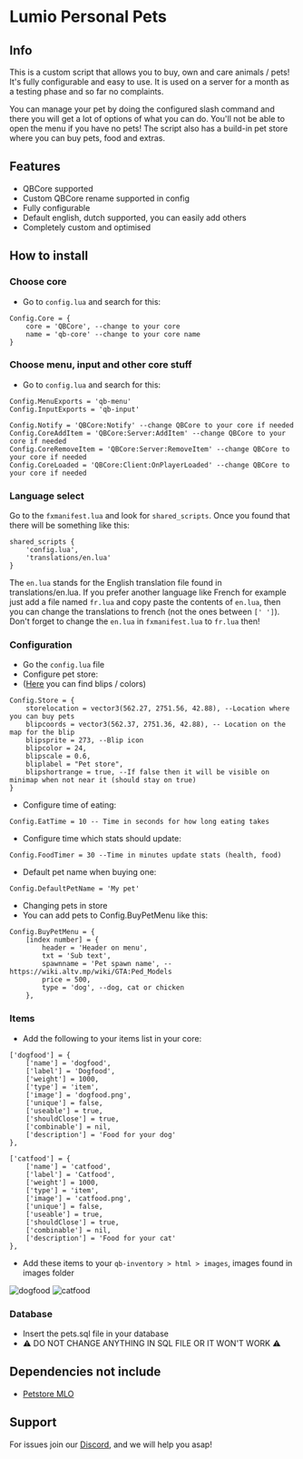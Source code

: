 # Lumio Personal Pets
## Info
This is a custom script that allows you to buy, own and care animals / pets! It's fully configurable and easy to use. It is used on a server for a month as a testing phase and so far no complaints.

You can manage your pet by doing the configured slash command and there you will get a lot of options of what you can do. You'll not be able to open the menu if you have no pets! The script also has a build-in pet store where you can buy pets, food and extras.

## Features
- QBCore supported
- Custom QBCore rename supported in config
- Fully configurable
- Default english, dutch supported, you can easily add others
- Completely custom and optimised

## How to install
### **Choose core**
- Go to `config.lua` and search for this:
```
Config.Core = {
    core = 'QBCore', --change to your core
    name = 'qb-core' --change to your core name
}
```

### **Choose menu, input and other core stuff**
- Go to `config.lua` and search for this:
```
Config.MenuExports = 'qb-menu'
Config.InputExports = 'qb-input'

Config.Notify = 'QBCore:Notify' --change QBCore to your core if needed
Config.CoreAddItem = 'QBCore:Server:AddItem' --change QBCore to your core if needed
Config.CoreRemoveItem = 'QBCore:Server:RemoveItem' --change QBCore to your core if needed
Config.CoreLoaded = 'QBCore:Client:OnPlayerLoaded' --change QBCore to your core if needed
```

### **Language select**
Go to the `fxmanifest.lua` and look for `shared_scripts`. Once you found that there will be something like this:
```
shared_scripts {
    'config.lua',
    'translations/en.lua'
}
```
The `en.lua` stands for the English translation file found in translations/en.lua. If you prefer another language like French for example just add a file named `fr.lua` and copy paste the contents of `en.lua`, then you can change the translations to french (not the ones between `[' ']`). Don't forget to change the `en.lua` in `fxmanifest.lua` to `fr.lua` then!

### **Configuration**
- Go the `config.lua` file
- Configure pet store:
- ([Here](https://docs.fivem.net/docs/game-references/blips/) you can find blips / colors)
```
Config.Store = {
    storelocation = vector3(562.27, 2751.56, 42.88), --Location where you can buy pets
    blipcoords = vector3(562.37, 2751.36, 42.88), -- Location on the map for the blip
    blipsprite = 273, --Blip icon
    blipcolor = 24,
    blipscale = 0.6,
    bliplabel = "Pet store",
    blipshortrange = true, --If false then it will be visible on minimap when not near it (should stay on true)
}
```
- Configure time of eating:
```
Config.EatTime = 10 -- Time in seconds for how long eating takes
```
- Configure time which stats should update:
```
Config.FoodTimer = 30 --Time in minutes update stats (health, food)
```
- Default pet name when buying one:
```
Config.DefaultPetName = 'My pet'
```
- Changing pets in store
- You can add pets to Config.BuyPetMenu like this:
```
Config.BuyPetMenu = {
    [index number] = { 
        header = 'Header on menu',
        txt = 'Sub text',
        spawnname = 'Pet spawn name', --https://wiki.altv.mp/wiki/GTA:Ped_Models
        price = 500,
        type = 'dog', --dog, cat or chicken
    },
```

### **Items**
- Add the following to your items list in your core:
```
['dogfood'] = {
    ['name'] = 'dogfood',
    ['label'] = 'Dogfood',
    ['weight'] = 1000,
    ['type'] = 'item',
    ['image'] = 'dogfood.png',
    ['unique'] = false,
    ['useable'] = true,
    ['shouldClose'] = true,
    ['combinable'] = nil,
    ['description'] = 'Food for your dog'
},

['catfood'] = {
    ['name'] = 'catfood',
    ['label'] = 'Catfood',
    ['weight'] = 1000,
    ['type'] = 'item',
    ['image'] = 'catfood.png',
    ['unique'] = false,
    ['useable'] = true,
    ['shouldClose'] = true,
    ['combinable'] = nil,
    ['description'] = 'Food for your cat'
},
```
- Add these items to your `qb-inventory > html > images`, images found in images folder

![dogfood](https://cdn.discordapp.com/attachments/928287293742149716/961757865608114187/dogfood.png)
![catfood](https://cdn.discordapp.com/attachments/928287293742149716/961757865410973707/catfood.png)

### **Database**
- Insert the pets.sql file in your database
- ⚠️ DO NOT CHANGE ANYTHING IN SQL FILE OR IT WON'T WORK ⚠️

## Dependencies not include
- [Petstore MLO](https://nl.gta5-mods.com/maps/mlo-pet-shop)

## Support
For issues join our [Discord](https://discord.gg/eS6KGq8bRb), and we will help you asap!
